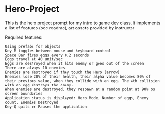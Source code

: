 # Hero-Project
This is the hero project prompt for my intro to game dev class. It implements a list of features (see readme), art assets provided by instructor


Required features:

    Using prefabs for objects
    Key-M toggles between mouse and keyboard control
    Space Bar fires eggs every 0.2 seconds
    Eggs travel at 40 unit/sec
    Eggs are destroyed when it hits enemy or goes out of the screen
    There are always 10 enemies
    Enemies are destroyed if they touch the Hero (arrow)
    Enemies lose 20% of their health, their alpha value becomes 80% of their previous value, when they collide with an egg. The 4th collision with an egg destroys the enemy. 
    When enemies are destroyed, they respawn at a random point at 90% os screen boundaries
    Application status is displayed: Hero Mode, Number of eggs, Enemy count, Enemies Destroyed
    Key-Q quits or Pauses the application